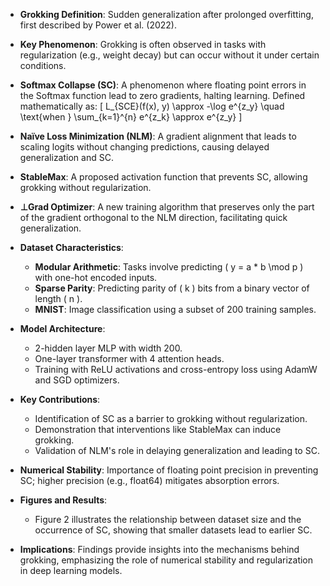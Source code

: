 - **Grokking Definition**: Sudden generalization after prolonged overfitting, first described by Power et al. (2022).
  
- **Key Phenomenon**: Grokking is often observed in tasks with regularization (e.g., weight decay) but can occur without it under certain conditions.

- **Softmax Collapse (SC)**: A phenomenon where floating point errors in the Softmax function lead to zero gradients, halting learning. Defined mathematically as:
  \[
  L_{SCE}(f(x), y) \approx -\log e^{z_y} \quad \text{when } \sum_{k=1}^{n} e^{z_k} \approx e^{z_y}
  \]

- **Naïve Loss Minimization (NLM)**: A gradient alignment that leads to scaling logits without changing predictions, causing delayed generalization and SC.

- **StableMax**: A proposed activation function that prevents SC, allowing grokking without regularization.

- **⊥Grad Optimizer**: A new training algorithm that preserves only the part of the gradient orthogonal to the NLM direction, facilitating quick generalization.

- **Dataset Characteristics**:
  - **Modular Arithmetic**: Tasks involve predicting \( y = a * b \mod p \) with one-hot encoded inputs.
  - **Sparse Parity**: Predicting parity of \( k \) bits from a binary vector of length \( n \).
  - **MNIST**: Image classification using a subset of 200 training samples.

- **Model Architecture**: 
  - 2-hidden layer MLP with width 200.
  - One-layer transformer with 4 attention heads.
  - Training with ReLU activations and cross-entropy loss using AdamW and SGD optimizers.

- **Key Contributions**:
  - Identification of SC as a barrier to grokking without regularization.
  - Demonstration that interventions like StableMax can induce grokking.
  - Validation of NLM's role in delaying generalization and leading to SC.

- **Numerical Stability**: Importance of floating point precision in preventing SC; higher precision (e.g., float64) mitigates absorption errors.

- **Figures and Results**: 
  - Figure 2 illustrates the relationship between dataset size and the occurrence of SC, showing that smaller datasets lead to earlier SC.

- **Implications**: Findings provide insights into the mechanisms behind grokking, emphasizing the role of numerical stability and regularization in deep learning models.